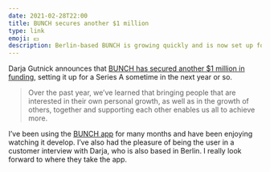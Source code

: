 ```yaml
---
date: 2021-02-28T22:00
title: BUNCH secures another $1 million
type: link
emoji: 💵
description: Berlin-based BUNCH is growing quickly and is now set up for a Series A sometime in the next year.
---
```


Darja Gutnick announces that [BUNCH has secured another $1 million in funding][link], setting it up for a Series A sometime in the next year or so.

> Over the past year, we’ve learned that bringing people that are interested in their own personal growth, as well as in the growth of others, together and supporting each other enables us all to achieve more.

I’ve been using the [BUNCH app][app] for many months and have been enjoying watching it develop. I’ve also had the pleasure of being the user in a customer interview with Darja, who is also based in Berlin. I really look forward to where they take the app.

[link]: https://darja-bunch.medium.com/fresh-funding-for-bunch-lets-create-the-future-of-leadership-together-860e5ebb264b
[app]: https://apps.apple.com/app/apple-store/id1500872908?mt=8
